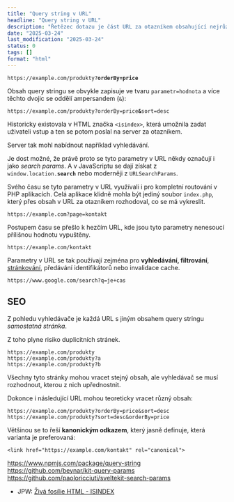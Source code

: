 ```yaml
---
title: "Query string v URL"
headline: "Query string v URL"
description: "Řetězec dotazu je část URL za otazníkem obsahující nejrůznější parametry."
date: "2025-03-24"
last_modification: "2025-03-24"
status: 0
tags: []
format: "html"
---
```


<pre><code>https://example.com/produkty?<b>orderBy=price</b></code></pre>


<p>Obsah query stringu se obvykle zapisuje ve tvaru <code>parametr=hodnota</code> a více těchto dvojic se oddělí ampersandem (<code>&amp;</code>):</p>



<pre><code>https://example.com/produkty?orderBy=price<b>&amp;</b>sort=desc</code></pre>


<p>Historicky existovala v HTML značka <code>&lt;isindex></code>, která umožnila zadat uživateli vstup a ten se potom poslal na server za otazníkem.</p>

<p>Server tak mohl nabídnout například vyhledávání.</p>

<p>Je dost možné, že právě proto se tyto parametry v URL někdy označují i jako <i>search params</i>. A v JavaScriptu se dají získat z <code>window.location.<b>search</b></code> nebo moderněji z <code>URLSearchParams</code>.</p>




<p>Svého času se tyto parametry v URL využívali i pro kompletní routování v PHP aplikacích. Celá aplikace klidně mohla být jediný soubor <code>index.php</code>, který přes obsah v URL za otazníkem rozhodoval, co se má vykreslit.</p>

<pre><code>https://example.com?page=kontakt</code></pre>





<p>Postupem času se přešlo k hezčím URL, kde jsou tyto parametry nenesoucí přílišnou hodnotu vypuštěny.</p>

<pre><code>https://example.com/kontakt</code></pre>




<p>Parametry v URL se tak používají zejména pro <b>vyhledávání, filtrování</b>, <a href="/strankovan">stránkování</a>, předávání identifikátorů nebo invalidace cache.</p>


<pre><code>https://www.google.com/search?q=je+cas</code></pre>






<h2 id="seo">SEO</h2>

<p>Z pohledu vyhledávače je každá URL s jiným obsahem query stringu <i>samostatná stránka</i>.</p>

<p>Z toho plyne risiko duplicitních stránek.</p>


<pre><code>https://example.com/produkty
https://example.com/produkty?a
https://example.com/produkty?b</code></pre>






<p>Všechny tyto stránky mohou vracet stejný obsah, ale vyhledávač se musí rozhodnout, kterou z nich upřednostnit.</p>

<p>Dokonce i následující URL mohou teoreticky vracet různý obsah:</p>

<pre><code>https://example.com/produkty?orderBy=price&amp;sort=desc
https://example.com/produkty?sort=desc&amp;orderBy=price</code></pre>


<p>Většinou se to řeší <b>kanonickým odkazem</b>, který jasně definuje, která varianta je preferovaná:</p>

<pre><code>&lt;link href="https://example.com/kontakt" rel="canonical"></code></pre>


https://www.npmjs.com/package/query-string
https://github.com/beynar/kit-query-params
https://github.com/paoloricciuti/sveltekit-search-params



<ul>
  <li>
    JPW: <a href="https://www.jakpsatweb.cz/clanky/fosilie-isindex.html">Živá fosílie HTML - ISINDEX</a>
  </li>
</ul>